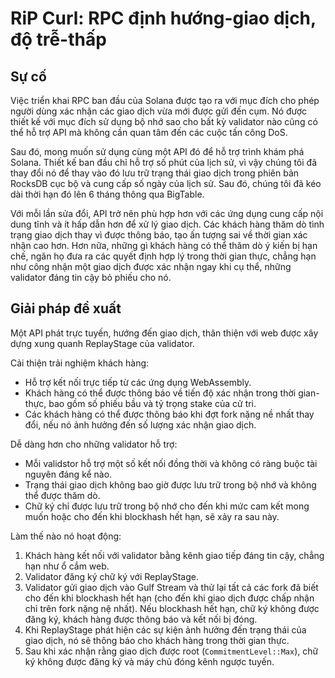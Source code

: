 # RiP Curl: RPC định hướng-giao dịch, độ trễ-thấp

## Sự cố

Việc triển khai RPC ban đầu của Solana được tạo ra với mục đích cho phép người dùng xác nhận các giao dịch vừa mới được gửi đến cụm. Nó được thiết kế với mục đích sử dụng bộ nhớ sao cho bất kỳ validator nào cũng có thể hỗ trợ API mà không cần quan tâm đến các cuộc tấn công DoS.

Sau đó, mong muốn sử dụng cùng một API đó để hỗ trợ trình khám phá Solana. Thiết kế ban đầu chỉ hỗ trợ số phút của lịch sử, vì vậy chúng tôi đã thay đổi nó để thay vào đó lưu trữ trạng thái giao dịch trong phiên bản RocksDB cục bộ và cung cấp số ngày của lịch sử. Sau đó, chúng tôi đã kéo dài thời hạn đó lên 6 tháng thông qua BigTable.

Với mỗi lần sửa đổi, API trở nên phù hợp hơn với các ứng dụng cung cấp nội dung tĩnh và ít hấp dẫn hơn để xử lý giao dịch. Các khách hàng thăm dò tình trạng giao dịch thay vì được thông báo, tạo ấn tượng sai về thời gian xác nhận cao hơn. Hơn nữa, những gì khách hàng có thể thăm dò ý kiến ​​bị hạn chế, ngăn họ đưa ra các quyết định hợp lý trong thời gian thực, chẳng hạn như công nhận một giao dịch được xác nhận ngay khi cụ thể, những validator đáng tin cậy bỏ phiếu cho nó.

## Giải pháp đề xuất

Một API phát trực tuyến, hướng đến giao dịch, thân thiện với web được xây dựng xung quanh ReplayStage của validator.

Cải thiện trải nghiệm khách hàng:

- Hỗ trợ kết nối trực tiếp từ các ứng dụng WebAssembly.
- Khách hàng có thể được thông báo về tiến độ xác nhận trong thời gian-thực, bao gồm số phiếu bầu và tỷ trọng stake của cử tri.
- Các khách hàng có thể được thông báo khi đợt fork nặng nề nhất thay đổi, nếu nó ảnh hưởng đến số lượng xác nhận giao dịch.

Dễ dàng hơn cho những validator hỗ trợ:

- Mỗi validstor hỗ trợ một số kết nối đồng thời và không có ràng buộc tài nguyên đáng kể nào.
- Trạng thái giao dịch không bao giờ được lưu trữ trong bộ nhớ và không thể được thăm dò.
- Chữ ký chỉ được lưu trữ trong bộ nhớ cho đến khi mức cam kết mong muốn hoặc cho đến khi blockhash hết hạn, sẽ xảy ra sau này.

Làm thế nào nó hoạt động:

1. Khách hàng kết nối với validator bằng kênh giao tiếp đáng tin cậy, chẳng hạn như ổ cắm web.
2. Validator đăng ký chữ ký với ReplayStage.
3. Validator gửi giao dịch vào Gulf Stream và thử lại tất cả các fork đã biết cho đến khi blockhash hết hạn (cho đến khi giao dịch được chấp nhận chỉ trên fork nặng nệ nhất). Nếu blockhash hết hạn, chữ ký không được đăng ký, khách hàng được thông báo và kết nối bị đóng.
4. Khi ReplayStage phát hiện các sự kiện ảnh hưởng đến trạng thái của giao dịch, nó sẽ thông báo cho khách hàng trong thời gian thực.
5. Sau khi xác nhận rằng giao dịch được root (`CommitmentLevel::Max`), chữ ký không được đăng ký và máy chủ đóng kênh ngược tuyến.
